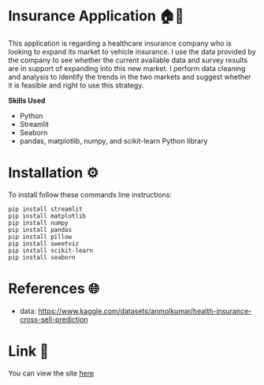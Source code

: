 # Insurance Application 🏠🚗
This application is regarding a healthcare insurance company who is looking to expand its market to vehicle insurance. I use the data provided by the company to see whether the current available data and survey results are in support of expanding into this new market. I perform data cleaning and analysis to identify the trends in the two markets and suggest whether it is feasible and right to use this strategy.

**Skills Used**
- Python
- Streamlit
- Seaborn
- pandas, matplotlib, numpy, and scikit-learn Python library



# Installation ⚙️
To install follow these commands line instructions:
```
pip install streamlit
pip install matplotlib
pip install numpy
pip install pandas
pip install pillow
pip install sweetviz
pip install scikit-learn
pip install seaborn
```

# References 🌐
- data: https://www.kaggle.com/datasets/anmolkumar/health-insurance-cross-sell-prediction

# Link 📎
You can view the site [here](https://huggingface.co/spaces/prakrati-m/HealthInsurance)




